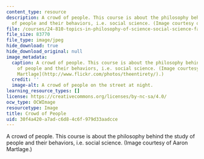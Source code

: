 ```yaml
---
content_type: resource
description: A crowd of people. This course is about the philosophy behind the study
  of people and their behaviors, i.e. social science. (Image courtesy of Aaron Martlage.)
file: /courses/24-810-topics-in-philosophy-of-science-social-science-fall-2006/30f4a420a7adc6d84c6f979d33aadcce_24-810f06.jpg
file_size: 83770
file_type: image/jpeg
hide_download: true
hide_download_original: null
image_metadata:
  caption: A crowd of people. This course is about the philosophy behind the study
    of people and their behaviors, i.e. social science. (Image courtesy of [Aaron
    Martlage](http://www.flickr.com/photos/theentirety/).)
  credit: ''
  image-alt: A crowd of people on the street at night.
learning_resource_types: []
license: https://creativecommons.org/licenses/by-nc-sa/4.0/
ocw_type: OCWImage
resourcetype: Image
title: Crowd of People
uid: 30f4a420-a7ad-c6d8-4c6f-979d33aadcce
---
```

A crowd of people. This course is about the philosophy behind the study of people and their behaviors, i.e. social science. (Image courtesy of Aaron Martlage.)